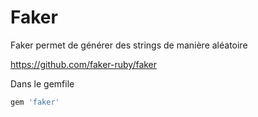 # Faker

Faker permet de générer des strings de manière aléatoire

https://github.com/faker-ruby/faker

Dans le gemfile
```ruby
gem 'faker' 
```